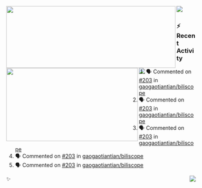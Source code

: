 <p>
  <p>
  <img align="left" width="450" height="165" src="https://github-readme-stats-git-masterrstaa-rickstaa.vercel.app/api?username=lowking&bg_color=0D1116&theme=synthwave&show_icons=true&hide_border=true&line_height=20&title_color=4E7C65&icon_color=555&show_owner=true&text_color=777&count_private=true"/>
  </p>
  <p>
  <img align="left" width="350" height="195" src="https://github-readme-stats-git-masterrstaa-rickstaa.vercel.app/api/top-langs/?layout=compact&username=lowking&bg_color=0D1116&theme=synthwave&show_icons=true&hide_border=true&line_height=20&title_color=4E7C65&icon_color=555&show_owner=true&text_color=777&hide&langs_count=4"/>
  </p>
  <p>
    <a align="left" href="https://t.me/Violettoy_bot"><img src="https://img.shields.io/badge/Telegram-%2352A4DB.svg?&style=social&logo=telegram&logoColor=52A4DB" /></a>&nbsp;&nbsp;
<!--     <img align="left" src="https://github.com/lowking/lowking/workflows/Waka%20Readme/badge.svg" />&nbsp;&nbsp; -->
    <img align="left" src="https://github.com/lowking/lowking/workflows/Activity%20Readme/badge.svg" />
  </p>
</p>

### :zap: Recent Activity

<!--START_SECTION:activity-->
1. 🗣 Commented on [#203](https://github.com/gaogaotiantian/biliscope/issues/203#issuecomment-2278110586) in [gaogaotiantian/biliscope](https://github.com/gaogaotiantian/biliscope)
2. 🗣 Commented on [#203](https://github.com/gaogaotiantian/biliscope/issues/203#issuecomment-2278069260) in [gaogaotiantian/biliscope](https://github.com/gaogaotiantian/biliscope)
3. 🗣 Commented on [#203](https://github.com/gaogaotiantian/biliscope/issues/203#issuecomment-2277775074) in [gaogaotiantian/biliscope](https://github.com/gaogaotiantian/biliscope)
4. 🗣 Commented on [#203](https://github.com/gaogaotiantian/biliscope/issues/203#issuecomment-2276191041) in [gaogaotiantian/biliscope](https://github.com/gaogaotiantian/biliscope)
5. 🗣 Commented on [#203](https://github.com/gaogaotiantian/biliscope/issues/203#issuecomment-2276175223) in [gaogaotiantian/biliscope](https://github.com/gaogaotiantian/biliscope)
<!--END_SECTION:activity-->

✨<img align="right" src="http://profile-counter.glitch.me/lowking/count.svg"/>
